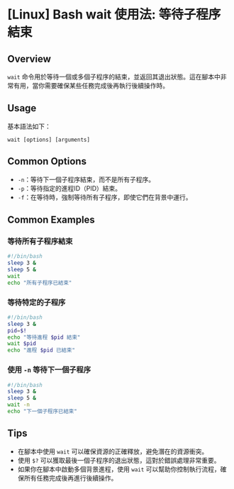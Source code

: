 # [Linux] Bash wait 使用法: 等待子程序結束

## Overview
`wait` 命令用於等待一個或多個子程序的結束，並返回其退出狀態。這在腳本中非常有用，當你需要確保某些任務完成後再執行後續操作時。

## Usage
基本語法如下：
```
wait [options] [arguments]
```

## Common Options
- `-n`：等待下一個子程序結束，而不是所有子程序。
- `-p`：等待指定的進程ID（PID）結束。
- `-f`：在等待時，強制等待所有子程序，即使它們在背景中運行。

## Common Examples

### 等待所有子程序結束
```bash
#!/bin/bash
sleep 3 &
sleep 5 &
wait
echo "所有子程序已結束"
```

### 等待特定的子程序
```bash
#!/bin/bash
sleep 3 &
pid=$!
echo "等待進程 $pid 結束"
wait $pid
echo "進程 $pid 已結束"
```

### 使用 `-n` 等待下一個子程序
```bash
#!/bin/bash
sleep 3 &
sleep 5 &
wait -n
echo "下一個子程序已結束"
```

## Tips
- 在腳本中使用 `wait` 可以確保資源的正確釋放，避免潛在的資源衝突。
- 使用 `$?` 可以獲取最後一個子程序的退出狀態，這對於錯誤處理非常重要。
- 如果你在腳本中啟動多個背景進程，使用 `wait` 可以幫助你控制執行流程，確保所有任務完成後再進行後續操作。